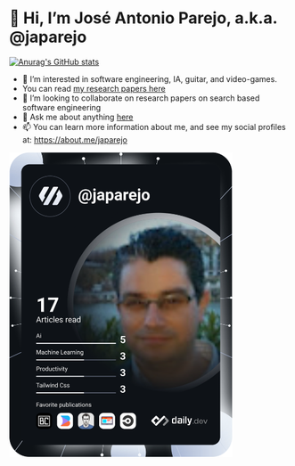<h1> 👋 Hi, I’m José Antonio Parejo, a.k.a. @japarejo</h1>

[![Anurag's GitHub stats](https://github-readme-stats.vercel.app/api?username=anuraghazra)](https://github.com/anuraghazra/github-readme-stats)

- 👀 I’m interested in software engineering, IA, guitar, and video-games.
- You can read [my research papers here](https://scholar.google.com/citations?user=1vZmkFIAAAAJ)
- 💞️ I’m looking to collaborate on research papers on search based software engineering
- 💬 Ask me about anything [here](https://github.com/japarejo/japarejo/issues)
- 📫 You can learn more information about me, and see my social profiles at: https://about.me/japarejo

<a href="https://app.daily.dev/DailyDevTips">
  <img src="https://raw.githubusercontent.com/japarejo/japarejo/main/devcard.svg" width="400" alt="J. A. Parejo's Dev Card"/>
</a>
